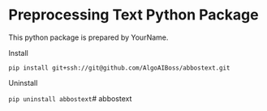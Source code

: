 # Preprocessing Text Python Package

This python package is prepared by YourName.

Install

`pip install git+ssh://git@github.com/AlgoAIBoss/abbostext.git`

Uninstall

`pip uninstall abbostext`# abbostext
